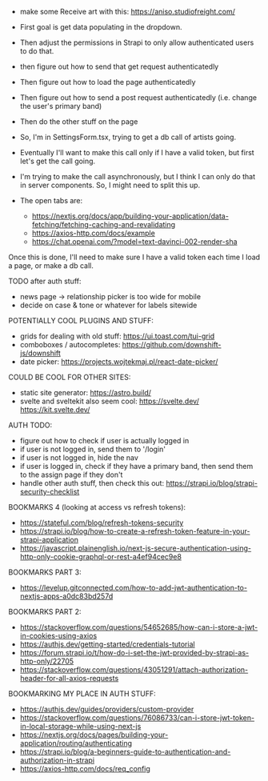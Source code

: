 - make some Receive art with this: https://aniso.studiofreight.com/

+ First goal is get data populating in the dropdown.
- Then adjust the permissions in Strapi to only allow authenticated users to do that.
- then figure out how to send that get request authenticatedly
- Then figure out how to load the page authenticatedly
- Then figure out how to send a post request authenticatedly (i.e. change the user's primary band)
- Then do the other stuff on the page

- So, I'm in SettingsForm.tsx, trying to get a db call of artists going.
- Eventually I'll want to make this call only if I have a valid token, but first let's get the call going.
- I'm trying to make the call asynchronously, but I think I can only do that in server components. So, I might need to split this up.
- The open tabs are:
    - https://nextjs.org/docs/app/building-your-application/data-fetching/fetching-caching-and-revalidating
    - https://axios-http.com/docs/example
    - https://chat.openai.com/?model=text-davinci-002-render-sha


Once this is done, I'll need to make sure I have a valid token each time I load a page, or make a db call.







TODO after auth stuff:
- news page -> relationship picker is too wide for mobile
- decide on case & tone or whatever for labels sitewide


POTENTIALLY COOL PLUGINS AND STUFF:
- grids for dealing with old stuff: https://ui.toast.com/tui-grid
- comboboxes / autocompletes: https://github.com/downshift-js/downshift
- date picker: https://projects.wojtekmaj.pl/react-date-picker/











COULD BE COOL FOR OTHER SITES:
- static site generator: https://astro.build/
- svelte and sveltekit also seem cool: https://svelte.dev/ https://kit.svelte.dev/




AUTH TODO:

<!-- - successful form submission moves user to '/' -->
<!-- - unsuccessful form submission shows error message -->
- figure out how to check if user is actually logged in
- if user is not logged in, send them to '/login'
- if user is not logged in, hide the nav
- if user is logged in, check if they have a primary band, then send them to the assign page if they don't
- handle other auth stuff, then check this out: https://strapi.io/blog/strapi-security-checklist


BOOKMARKS 4 (looking at access vs refresh tokens):
- https://stateful.com/blog/refresh-tokens-security
- https://strapi.io/blog/how-to-create-a-refresh-token-feature-in-your-strapi-application
- https://javascript.plainenglish.io/next-js-secure-authentication-using-http-only-cookie-graphql-or-rest-a4ef94cec9e8

BOOKMARKS PART 3:
- https://levelup.gitconnected.com/how-to-add-jwt-authentication-to-nextjs-apps-a0dc83bd257d

BOOKMARKS PART 2:
- https://stackoverflow.com/questions/54652685/how-can-i-store-a-jwt-in-cookies-using-axios
- https://authjs.dev/getting-started/credentials-tutorial
- https://forum.strapi.io/t/how-do-i-set-the-jwt-provided-by-strapi-as-http-only/22705
- https://stackoverflow.com/questions/43051291/attach-authorization-header-for-all-axios-requests

BOOKMARKING MY PLACE IN AUTH STUFF:
- https://authjs.dev/guides/providers/custom-provider
- https://stackoverflow.com/questions/76086733/can-i-store-jwt-token-in-local-storage-while-using-next-js
- https://nextjs.org/docs/pages/building-your-application/routing/authenticating
- https://strapi.io/blog/a-beginners-guide-to-authentication-and-authorization-in-strapi
- https://axios-http.com/docs/req_config